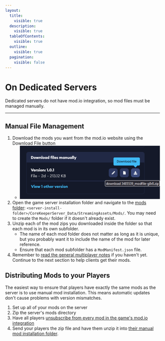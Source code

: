```yaml
---
layout:
  title:
    visible: true
  description:
    visible: true
  tableOfContents:
    visible: true
  outline:
    visible: true
  pagination:
    visible: false
---
```


# On Dedicated Servers

Dedicated servers do not have mod.io integration, so mod files must be managed manually.

***

## Manual File Management

1. Download the mods you want from the mod.io website using the Download File button
   * ![](../../.gitbook/assets/image.png)&#x20;
2. Open the game server installation folder and navigate to the [mods folder](../../concepts/important-folder-paths.md#manually-added-mods):  `<server-install-folder>/CoreKeeperServer_Data/StreamingAssets/Mods/`.  You may need to create the `Mods/` folder if it doesn't already exist.
3. Unzip each of the mod zips you downloaded inside the folder so that each mod is in its own subfolder.
   * The name of each mod folder does not matter as long as it is unique, but you probably want it to include the name of the mod for later reference.
   * Ensure that each mod subfolder has a `ModManifest.json` file.
4. Remember to [read the general multiplayer notes](for-multiplayer.md) if you haven't yet. Continue to the next section to help clients get their mods.

## Distributing Mods to your Players

The easiest way to ensure that players have exactly the same mods as the server is to use manual mod installation. This means automatic updates don't cause problems with version mismatches.

1. Set up all of your mods on the server
2. Zip the server's mods directory
3. Have all players [unsubscribe from every mod in the game's mod.io integration](../uninstalling-mods.md)
4. Send your players the zip file and have them unzip it into [their manual mod installation folder](../../concepts/important-folder-paths.md#mod-files).
